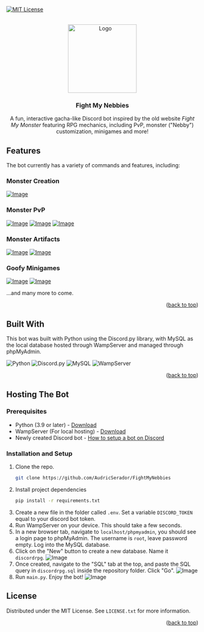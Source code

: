<!-- Improved compatibility of back to top link: See: https://github.com/othneildrew/Best-README-Template/pull/73 -->
<a name="readme-top"></a>


[![MIT License][license-shield]][license-url]

<!-- PROJECT LOGO -->
<br />
<div align="center">
  <a href="https://github.com/AudricSerador/FightMyNebbies">
    <img src="static/logo.png" alt="Logo" width="180" height="180">
  </a>

  <h3 align="center">Fight My Nebbies</h3>

  <p align="center">
    A fun, interactive gacha-like Discord bot inspired by the old website <i>Fight My Monster</i> featuring RPG mechanics, including PvP, monster ("Nebby") customization, minigames and more!
  </p>
</div>

<!-- ABOUT THE PROJECT -->
## Features
The bot currently has a variety of commands and features, including:

### Monster Creation
[![Image][showcase-1]](https://github.com/AudricSerador/FightMyNebbies)

### Monster PvP
[![Image][showcase-3]](https://github.com/AudricSerador/FightMyNebbies)
[![Image][showcase-2]](https://github.com/AudricSerador/FightMyNebbies)
[![Image][showcase-4]](https://github.com/AudricSerador/FightMyNebbies)

### Monster Artifacts
[![Image][showcase-5]](https://github.com/AudricSerador/FightMyNebbies)
[![Image][showcase-6]](https://github.com/AudricSerador/FightMyNebbies)

### Goofy Minigames
[![Image][showcase-7]](https://github.com/AudricSerador/FightMyNebbies)
[![Image][showcase-8]](https://github.com/AudricSerador/FightMyNebbies)

...and many more to come.

<p align="right">(<a href="#readme-top">back to top</a>)</p>

## Built With

This bot was built with Python using the Discord.py library, with MySQL as the local database hosted through WampServer and managed through phpMyAdmin.

![Python](https://img.shields.io/badge/python-3670A0?style=for-the-badge&logo=python&logoColor=ffdd54)
![Discord.py](https://img.shields.io/badge/Discord-%235865F2.svg?style=for-the-badge&logo=discord&logoColor=white)
![MySQL](https://img.shields.io/badge/mysql-%2300f.svg?style=for-the-badge&logo=mysql&logoColor=white)
![WampServer](https://img.shields.io/badge/WampServer-pink?style=for-the-badge&logo=https://upload.wikimedia.org/wikipedia/commons/4/4f/WampServer.png)


<p align="right">(<a href="#readme-top">back to top</a>)</p>

## Hosting The Bot

### Prerequisites
* Python (3.9 or later) - [Download](https://www.python.org/downloads/)
* WampServer (For local hosting) - [Download](https://www.wampserver.com/en/download-wampserver-64bits/)
* Newly created Discord bot - [How to setup a bot on Discord](https://discordpy.readthedocs.io/en/stable/discord.html)

### Installation and Setup
1. Clone the repo.
   ```sh
   git clone https://github.com/AudricSerador/FightMyNebbies
   ```
2. Install project dependencies
    ```sh
    pip install -r requirements.txt
    ```
3. Create a new file in the folder called `.env`. Set a variable `DISCORD_TOKEN` equal to your discord bot token.
4. Run WampServer on your device. This should take a few seconds.
5. In a new browser tab, navigate to `localhost/phpmyadmin`, you should see a login page to phpMyAdmin. The username is `root`, leave password empty. Log into the MySQL database.
6. Click on the "New" button to create a new database. Name it `discordrpg`.
![Image][tutorial-1]
7. Once created, navigate to the "SQL" tab at the top, and paste the SQL query in `discordrpg.sql` inside the repository folder. Click "Go".
![Image][tutorial-2]
8. Run `main.py`. Enjoy the bot!
![Image][tutorial-3]
<!-- LICENSE -->
## License

Distributed under the MIT License. See `LICENSE.txt` for more information.

<p align="right">(<a href="#readme-top">back to top</a>)</p>

<!-- MARKDOWN LINKS & IMAGES -->
[license-shield]: https://img.shields.io/github/license/othneildrew/Best-README-Template.svg?style=for-the-badge
[license-url]: https://github.com/othneildrew/Best-README-Template/blob/master/LICENSE.txt


[showcase-1]: static/showcase1.png
[showcase-2]: static/showcase2.png
[showcase-3]: static/showcase3.png
[showcase-4]: static/showcase4.png
[showcase-5]: static/showcase5.png
[showcase-6]: static/showcase6.png
[showcase-7]: static/showcase7.png
[showcase-8]: static/showcase8.png

[tutorial-1]: static/tutorial1.png
[tutorial-2]: static/tutorial2.png
[tutorial-3]: static/tutorial3.png